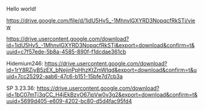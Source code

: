 Hello world!

https://drive.google.com/file/d/1idU5Hv5_-1MhnvlGXYRD3NopqcfRkSTi/view

https://drive.usercontent.google.com/download?id=1idU5Hv5_-1MhnvlGXYRD3NopqcfRkSTi&export=download&confirm=t&uuid=c7f57ede-5b8a-4585-890f-f1dcdae361cb

Hidemium246: https://drive.usercontent.google.com/download?id=1rY8RZiyB5zEX_bNejinPpHhzKtZmWIqd&export=download&confirm=t&uuid=7cc25292-aab6-47c6-b151-15bfe7d7cb3a

SP 3.23.36: https://drive.usercontent.google.com/download?id=1bC07mTj3qCC_H4jEkBzyO67ipVw0v3g2&export=download&confirm=t&uuid=5699d405-e609-4202-bc80-d5d4fac95fd4
